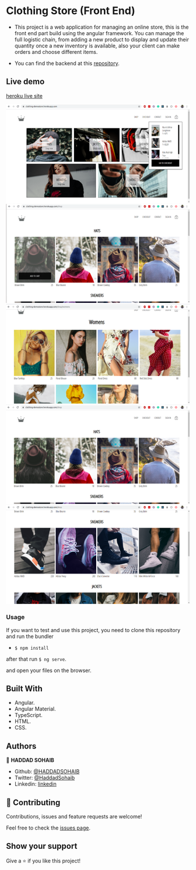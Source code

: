 # Clothing Store (Front End)

- This project is a web application for managing an online store, this is the front end part build using the angular framework. You can manage the full logistic chain, from adding a new product to display and update their quantity once a new inventory is available, also your client can make orders and choose different items.

- You can find the backend at this [repository](https://github.com/HADDADSOHAIB/clothing-store-BE).

## Live demo

[heroku live site](https://clothing-demostore.herokuapp.com/)

![start](/FE/src/assets/readme/1.png)
![start](/FE/src/assets/readme/2.png)
![start](/FE/src/assets/readme/3.png)
![start](/FE/src/assets/readme/5.png)
![start](/FE/src/assets/readme/6.png)

### Usage

If you want to test and use this project, you need to clone this repository and run the bundler

- `$ npm install`

after that run `$ ng serve`.

and open your files on the browser.

## Built With

- Angular.
- Angular Material.
- TypeScript.
- HTML.
- CSS.

## Authors

👤 **HADDAD SOHAIB**

- Github: [@HADDADSOHAIB](https://github.com/HADDADSOHAIB)
- Twitter: [@HaddadSohaib](https://twitter.com/HaddadSohaib)
- Linkedin: [linkedin](https://www.linkedin.com/in/sohaibhaddad/)

## 🤝 Contributing

Contributions, issues and feature requests are welcome!

Feel free to check the [issues page](issues/).

## Show your support

Give a ⭐️ if you like this project!
